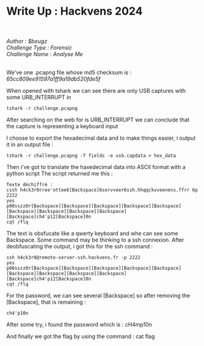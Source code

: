 
# Write Up : Hackvens 2024 <br>  <br>

*Author : $beugz<br>*
*Challenge Type : Forensic <br>*
*Challenge Name : Analyse Me <br> <br>*

We've one .pcapng file whose md5 checksum is : *65cc809ee91597a1ff9a19db520fde5f* 

When opened with tshark we can see there are only USB captures with some URB_INTERRUPT in 

`tshark -r challenge.pcapng`

After searching on the web for is URB_INTERRUPT we can conclude that the capture is representing a keyboard input 

I choose to export the hexadecimal data and to make things easier, i output it in an output file : 

`tshark -r challenge.pcapng -T fields -e usb.capdata > hex_data`

Then i've got to translate the haxedecimal data into ASCII format with a python script
The script returned me this : 
```
Texte déchiffré :
cssh h4ck3r0rree'ottee6[Backspace]6servveer6ssh.hhqqckvveenens.ffrr 6p 2222
yes
p00sszz0r[Backspace][Backspace][Backspace][Backspace][Backspace][Backspace][Backspace][Backspace][Backspace][Backspace]ch4'p12[Backspace]0n
cqt /flq
```

The text is obsfucate like a qwerty keyboard and whe can see some Backspace. Some command may be thinking to a ssh connexion.
After deobfuscating the output, i got this for the ssh command : 
```
ssh h4ck3r0@remote-server-ssh.hackvens.fr -p 2222
yes
p00sszz0r[Backspace][Backspace][Backspace][Backspace][Backspace][Backspace][Backspace][Backspace][Backspace][Backspace]ch4'p12[Backspace]0n
cqt /flq
```

For the password, we can see several [Backspace] so after removing the [Backspace], that is remaining : 

`ch4'p10n` 

After some  try, i found the password which is : cH4mp10n

And finally we got the flag by using the command : cat flag

